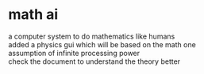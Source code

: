 # math ai

a computer system to do mathematics like humans <br />
added a physics gui which will be based on the math one <br />
assumption of infinite processing power <br />
check the document to understand the theory better
